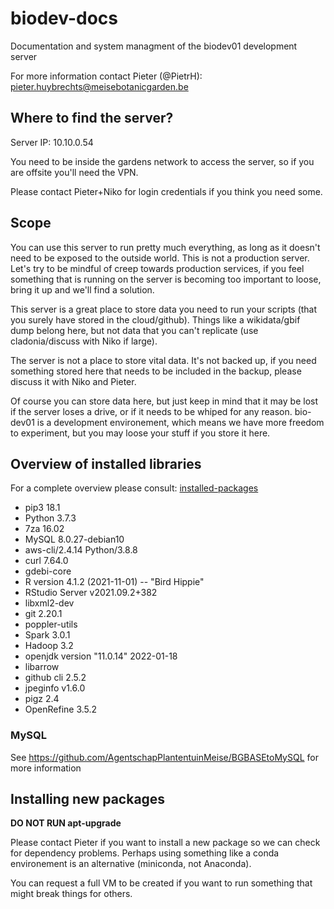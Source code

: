 # biodev-docs
 Documentation and system managment of the biodev01 development server


For more information contact Pieter (@PietrH): pieter.huybrechts@meisebotanicgarden.be 

## Where to find the server?
Server IP: 10.10.0.54

You need to be inside the gardens network to access the server, so if you are offsite you'll need the VPN. 

Please contact Pieter+Niko for login credentials if you think you need some. 

## Scope

You can use this server to run pretty much everything, as long as it doesn't need to be exposed to the outside world. This is not a production server. Let's try to be mindful of creep towards production services, if you feel something that is running on the server is becoming too important to loose, bring it up and we'll find a solution.

This server is a great place to store data you need to run your scripts (that you surely have stored in the cloud/github). Things like a wikidata/gbif dump belong here, but not data that you can't replicate (use cladonia/discuss with Niko if large).

The server is not a place to store vital data. It's not backed up, if you need something stored here that needs to be included in the backup, please discuss it with Niko and Pieter. 

Of course you can store data here, but just keep in mind that it may be lost if the server loses a drive, or if it needs to be whiped for any reason. bio-dev01 is a development environement, which means we have more freedom to experiment, but you may loose your stuff if you store it here. 

## Overview of installed libraries

For a complete overview please consult: [installed-packages](./installed-packages)

- pip3 18.1 
- Python 3.7.3 
- 7za 16.02
- MySQL 8.0.27-debian10
- aws-cli/2.4.14 Python/3.8.8
- curl 7.64.0 
- gdebi-core
- R version 4.1.2 (2021-11-01) -- "Bird Hippie"
- RStudio Server v2021.09.2+382
- libxml2-dev
- git 2.20.1
- poppler-utils
- Spark 3.0.1
- Hadoop 3.2
- openjdk version "11.0.14" 2022-01-18
- libarrow
- github cli 2.5.2
- jpeginfo v1.6.0
- pigz 2.4
- OpenRefine 3.5.2

### MySQL

See https://github.com/AgentschapPlantentuinMeise/BGBASEtoMySQL for more information

## Installing new packages

**DO NOT RUN apt-upgrade**

Please contact Pieter if you want to install a new package so we can check for dependency problems. Perhaps using something like a conda environement is an alternative (miniconda, not Anaconda).

You can request a full VM to be created if you want to run something that might break things for others. 

